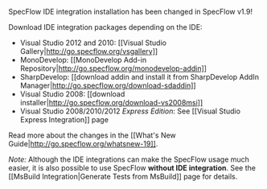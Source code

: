 SpecFlow IDE integration installation has been changed in SpecFlow v1.9!

Download IDE integration packages depending on the IDE:

* Visual Studio 2012 and 2010: [[Visual Studio Gallery|http://go.specflow.org/vsgallery]]
* MonoDevelop: [[MonoDevelop Add-in Repository|http://go.specflow.org/monodevelop-addin]]
* SharpDevelop: [[download addin and install it from SharpDevelop AddIn Manager|http://go.specflow.org/download-sdaddin]]
* Visual Studio 2008: [[download installer|http://go.specflow.org/download-vs2008msi]]
* Visual Studio 2008/2010/2012 _Express Edition_: See [[Visual Studio Express Integration]] page

Read more about the changes in the [[What's New Guide|http://go.specflow.org/whatsnew-19]].

_Note:_ Although the IDE integrations can make the SpecFlow usage much easier, it is also possible to use SpecFlow **without IDE integration**. See the [[MsBuild Integration|Generate Tests from MsBuild]] page for details. 

